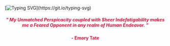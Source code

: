 [![Typing SVG](https://readme-typing-svg.herokuapp.com?color=9B30FF&size=40&center=true&vCenter=true&width=1000&lines=Welcome+to+my+GitHub+profile!;My+name+is+Shivam+Sagar.;I'm+an+Aspiring+Computer+Science+Engineer.;Nice+to+meet+you+:D;Feel+free+to+check+out+my+projects!)](https://git.io/typing-svg)



<h5 align="center">
  <font color="#DC143C">
    " My Unmatched Perspicacity coupled with Sheer Indefatigability makes me a Feared Opponent in any realm of Human Endeavor. "
  </font>
</h5>
<h4 align="center"><font color="#DC143C">- Emory Tate </h4>
